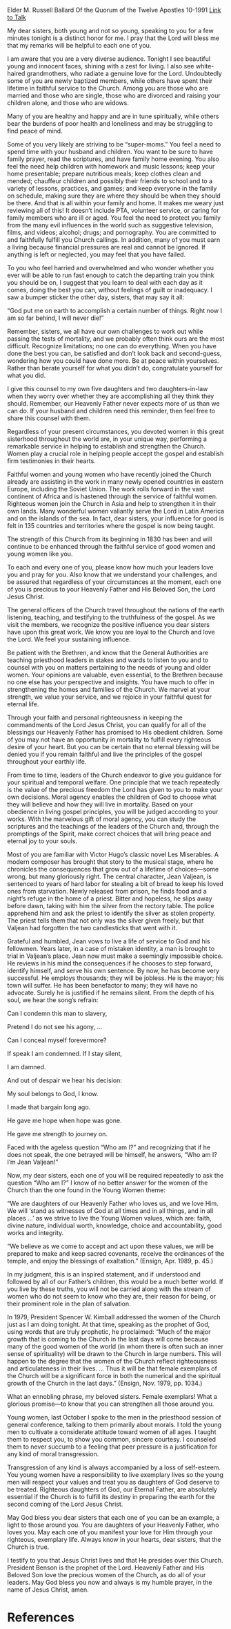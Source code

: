 Elder M. Russell Ballard
Of the Quorum of the Twelve Apostles
10-1991
[Link to Talk](https://www.churchofjesuschrist.org/study/general-conference/1991/10/be-an-example-of-the-believers?lang=eng)

My dear sisters, both young and not so young, speaking to you for a few minutes tonight is a distinct honor for me. I pray that the Lord will bless me that my remarks will be helpful to each one of you.

I am aware that you are a very diverse audience. Tonight I see beautiful young and innocent faces, shining with a zest for living. I also see white-haired grandmothers, who radiate a genuine love for the Lord. Undoubtedly some of you are newly baptized members, while others have spent their lifetime in faithful service to the Church. Among you are those who are married and those who are single, those who are divorced and raising your children alone, and those who are widows.

Many of you are healthy and happy and are in tune spiritually, while others bear the burdens of poor health and loneliness and may be struggling to find peace of mind.

Some of you very likely are striving to be “super-moms.” You feel a need to spend time with your husband and children. You want to be sure to have family prayer, read the scriptures, and have family home evening. You also feel the need help children with homework and music lessons; keep your home presentable; prepare nutritious meals; keep clothes clean and mended; chauffeur children and possibly their friends to school and to a variety of lessons, practices, and games; and keep everyone in the family on schedule, making sure they are where they should be when they should be there. And that is all within your family and home. It makes me weary just reviewing all of this! It doesn’t include PTA, volunteer service, or caring for family members who are ill or aged. You feel the need to protect you family from the many evil influences in the world such as suggestive television, films, and videos; alcohol; drugs; and pornography. You are committed to and faithfully fulfill you Church callings. In addition, many of you must earn a living because financial pressures are real and cannot be ignored. If anything is left or neglected, you may feel that you have failed.

To you who feel harried and overwhelmed and who wonder whether you ever will be able to run fast enough to catch the departing train you think you should be on, I suggest that you learn to deal with each day as it comes, doing the best you can, without feelings of guilt or inadequacy. I saw a bumper sticker the other day, sisters, that may say it all:

“God put me on earth to accomplish a certain number of things. Right now I am so far behind, I will never die!”

Remember, sisters, we all have our own challenges to work out while passing the tests of mortality, and we probably often think ours are the most difficult. Recognize limitations; no one can do everything. When you have done the best you can, be satisfied and don’t look back and second-guess, wondering how you could have done more. Be at peace within yourselves. Rather than berate yourself for what you didn’t do, congratulate yourself for what you did.

I give this counsel to my own five daughters and two daughters-in-law when they worry over whether they are accomplishing all they think they should. Remember, our Heavenly Father never expects more of us than we can do. If your husband and children need this reminder, then feel free to share this counsel with them.

Regardless of your present circumstances, you devoted women in this great sisterhood throughout the world are, in your unique way, performing a remarkable service in helping to establish and strengthen the Church. Women play a crucial role in helping people accept the gospel and establish firm testimonies in their hearts.

Faithful women and young women who have recently joined the Church already are assisting in the work in many newly opened countries in eastern Europe, including the Soviet Union. The work rolls forward in the vast continent of Africa and is hastened through the service of faithful women. Righteous women join the Church in Asia and help to strengthen it in their own lands. Many wonderful women valiantly serve the Lord in Latin America and on the islands of the sea. In fact, dear sisters, your influence for good is felt in 135 countries and territories where the gospel is now being taught.

The strength of this Church from its beginning in 1830 has been and will continue to be enhanced through the faithful service of good women and young women like you.

To each and every one of you, please know how much your leaders love you and pray for you. Also know that we understand your challenges, and be assured that regardless of your circumstances at the moment, each one of you is precious to your Heavenly Father and His Beloved Son, the Lord Jesus Christ.

The general officers of the Church travel throughout the nations of the earth listening, teaching, and testifying to the truthfulness of the gospel. As we visit the members, we recognize the positive influence you dear sisters have upon this great work. We know you are loyal to the Church and love the Lord. We feel your sustaining influence.

Be patient with the Brethren, and know that the General Authorities are teaching priesthood leaders in stakes and wards to listen to you and to counsel with you on matters pertaining to the needs of young and older women. Your opinions are valuable, even essential, to the Brethren because no one else has your perspective and insights. You have much to offer in strengthening the homes and families of the Church. We marvel at your strength, we value your service, and we rejoice in your faithful quest for eternal life.

Through your faith and personal righteousness in keeping the commandments of the Lord Jesus Christ, you can qualify for all of the blessings our Heavenly Father has promised to His obedient children. Some of you may not have an opportunity in mortality to fulfill every righteous desire of your heart. But you can be certain that no eternal blessing will be denied you if you remain faithful and live the principles of the gospel throughout your earthly life.

From time to time, leaders of the Church endeavor to give you guidance for your spiritual and temporal welfare. One principle that we teach repeatedly is the value of the precious freedom the Lord has given to you to make your own decisions. Moral agency enables the children of God to choose what they will believe and how they will live in mortality. Based on your obedience in living gospel principles, you will be judged according to your works. With the marvelous gift of moral agency, you can study the scriptures and the teachings of the leaders of the Church and, through the promptings of the Spirit, make correct choices that will bring peace and eternal joy to your souls.

Most of you are familiar with Victor Hugo’s classic novel Les Miserables. A modern composer has brought that story to the musical stage, where he chronicles the consequences that grow out of a lifetime of choices—some wrong, but many gloriously right. The central character, Jean Valjean, is sentenced to years of hard labor for stealing a bit of bread to keep his loved ones from starvation. Newly released from prison, he finds food and a night’s refuge in the home of a priest. Bitter and hopeless, he slips away before dawn, taking with him the silver from the rectory table. The police apprehend him and ask the priest to identify the silver as stolen property. The priest tells them that not only was the silver given freely, but that Valjean had forgotten the two candlesticks that went with it.

Grateful and humbled, Jean vows to live a life of service to God and his fellowmen. Years later, in a case of mistaken identity, a man is brought to trial in Valjean’s place. Jean now must make a seemingly impossible choice. He reviews in his mind the consequences if he chooses to step forward, identify himself, and serve his own sentence. By now, he has become very successful. He employs thousands; they will be jobless. He is the mayor; his town will suffer. He has been benefactor to many; they will have no advocate. Surely he is justified if he remains silent. From the depth of his soul, we hear the song’s refrain:





Can I condemn this man to slavery,

Pretend I do not see his agony, …

Can I conceal myself forevermore?





If speak I am condemned. If I stay silent,

I am damned.





And out of despair we hear his decision:





My soul belongs to God, I know.

I made that bargain long ago.

He gave me hope when hope was gone.

He gave me strength to journey on.





Faced with the ageless question “Who am I?” and recognizing that if he does not speak, the one betrayed will be himself, he answers, “Who am I? I’m Jean Valjean!”

Now, my dear sisters, each one of you will be required repeatedly to ask the question “Who am I?” I know of no better answer for the women of the Church than the one found in the Young Women theme:

“We are daughters of our Heavenly Father who loves us, and we love Him. We will ‘stand as witnesses of God at all times and in all things, and in all places …’ as we strive to live the Young Women values, which are: faith, divine nature, individual worth, knowledge, choice and accountability, good works and integrity.

“We believe as we come to accept and act upon these values, we will be prepared to make and keep sacred covenants, receive the ordinances of the temple, and enjoy the blessings of exaltation.” (Ensign, Apr. 1989, p. 45.)

In my judgment, this is an inspired statement, and if understood and followed by all of our Father’s children, this would be a much better world. If you live by these truths, you will not be carried along with the stream of women who do not seem to know who they are, their reason for being, or their prominent role in the plan of salvation.

In 1979, President Spencer W. Kimball addressed the women of the Church just as I am doing tonight. At that time, speaking as the prophet of God, using words that are truly prophetic, he proclaimed: “Much of the major growth that is coming to the Church in the last days will come because many of the good women of the world (in whom there is often such an inner sense of spirituality) will be drawn to the Church in large numbers. This will happen to the degree that the women of the Church reflect righteousness and articulateness in their lives. … Thus it will be that female exemplars of the Church will be a significant force in both the numerical and the spiritual growth of the Church in the last days.” (Ensign, Nov. 1979, pp. 1034.)

What an ennobling phrase, my beloved sisters. Female exemplars! What a glorious promise—to know that you can strengthen all those around you.

Young women, last October I spoke to the men in the priesthood session of general conference, talking to them primarily about morals. I told the young men to cultivate a considerate attitude toward women of all ages. I taught them to respect you, to show you common, sincere courtesy. I counseled them to never succumb to a feeling that peer pressure is a justification for any kind of moral transgression.

Transgression of any kind is always accompanied by a loss of self-esteem. You young women have a responsibility to live exemplary lives so the young men will respect your values and treat you as daughters of God deserve to be treated. Righteous daughters of God, our Eternal Father, are absolutely essential if the Church is to fulfill its destiny in preparing the earth for the second coming of the Lord Jesus Christ.

May God bless you dear sisters that each one of you can be an example, a light to those around you. You are daughters of your Heavenly Father, who loves you. May each one of you manifest your love for Him through your righteous, exemplary life. Always know in your hearts, dear sisters, that the Church is true.

I testify to you that Jesus Christ lives and that He presides over this Church. President Benson is the prophet of the Lord. Heavenly Father and His Beloved Son love the precious women of the Church, as do all of your leaders. May God bless you now and always is my humble prayer, in the name of Jesus Christ, amen.

# References
